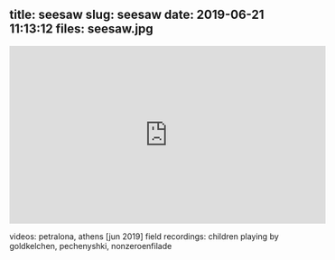 title: seesaw
slug: seesaw
date: 2019-06-21 11:13:12
files: seesaw.jpg
---

<div class="embed-responsive embed-responsive-16by9">
    <iframe class="embed-responsive-item" width="560" height="315" sandbox="allow-same-origin allow-scripts" src="https://open.tube/videos/embed/29c71c76-34b5-4cd8-b832-a3a0f6a39b11" frameborder="0" allowfullscreen></iframe>
</div>

<p class="text-muted">
    videos: petralona, athens [jun 2019]
    field recordings: children playing by goldkelchen, pechenyshki, nonzeroenfilade
</p>
